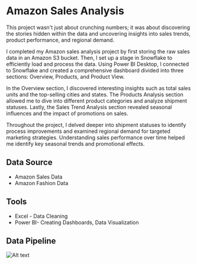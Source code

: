 # Amazon Sales Analysis

This project wasn't just about crunching numbers; it was about discovering the stories hidden within the data and uncovering insights into sales trends, product performance, and regional demand.

I completed my Amazon sales analysis project by first storing the raw sales data in an Amazon S3 bucket. Then, I set up a stage in Snowflake to efficiently load and process the data. Using Power BI Desktop, I connected to Snowflake and created a comprehensive dashboard divided into three sections: Overview, Products, and Product View.

In the Overview section, I discovered interesting insights such as total sales units and the top-selling cities and states. The Products Analysis section allowed me to dive into different product categories and analyze shipment statuses. Lastly, the Sales Trend Analysis section revealed seasonal influences and the impact of promotions on sales.

Throughout the project, I delved deeper into shipment statuses to identify process improvements and examined regional demand for targeted marketing strategies. Understanding sales performance over time helped me identify key seasonal trends and promotional effects.

## Data Source
- Amazon Sales Data
- Amazon Fashion Data

## Tools
- Excel - Data Cleaning
- Power BI- Creating Dashboards, Data Visualization

## Data Pipeline
<img src="C:\Users\Admin\Downloads\Data Pipeline.png" alt="Alt text">
